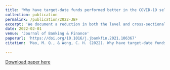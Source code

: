 ```yaml
---
title: "Why have target-date funds performed better in the COVID-19 selloff than the 2008 selloff?"
collection: publication
permalink: /publication/2022-JBF
excerpt: 'We document a reduction in both the level and cross-sectional dispersion of systematic risk in the target-date fund (TDF) market after 2008, which resulted in better performance of TDFs during the COVID-19 selloff compared to the 2008 selloff and a reduction in TDF return dispersion. We find that the shift is more pronounced in close-to-retirement funds and driven by the TDF series investing more in equities in the early period, consistent with TDFs catering to the market demand for lower risk exposure after the 2008 crisis. In addition, TDF systematic risk shifters do not exhibit more idiosyncratic risk-taking.'
date: 2022-02-01
venue: 'Journal of Banking & Finance'
paperurl: 'https://doi.org/10.1016/j.jbankfin.2021.106367'
citation: 'Mao, M. Q., & Wong, C. H. (2022). Why have target-date funds performed better in the COVID-19 selloff than the 2008 selloff?. Journal of Banking & Finance, 135, 106367.'

---
```


[Download paper here](https://doi.org/10.1016/j.jbankfin.2021.106367)
